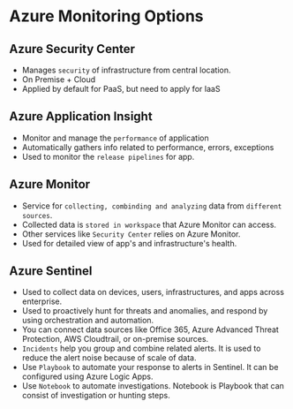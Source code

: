 # Azure Monitoring Options

## Azure Security Center

- Manages `security` of infrastructure from central location.
- On Premise + Cloud
- Applied by default for PaaS, but need to apply for IaaS

## Azure Application Insight

- Monitor and manage the `performance` of application
- Automatically gathers info related to performance, errors, exceptions
- Used to monitor the `release pipelines` for app.

## Azure Monitor

- Service for `collecting, combinding and analyzing` data from `different sources`.
- Collected data is `stored in workspace` that Azure Monitor can access.
- Other services like `Security Center` relies on Azure Monitor.
- Used for detailed view of app's and infrastructure's health.

## Azure Sentinel

- Used to collect data on devices, users, infrastructures, and apps across enterprise.
- Used to proactively hunt for threats and anomalies, and respond by using orchestration and automation.
- You can connect data sources like Office 365, Azure Advanced Threat Protection, AWS Cloudtrail, or on-premise sources.
- `Incidents` help you group and combine related alerts. It is used to reduce the alert noise because of scale of data.
- Use `Playbook` to automate your response to alerts in Sentinel. It can be configured using Azure Logic Apps.
- Use `Notebook` to automate investigations. Notebook is Playbook that can consist of investigation or hunting steps. 